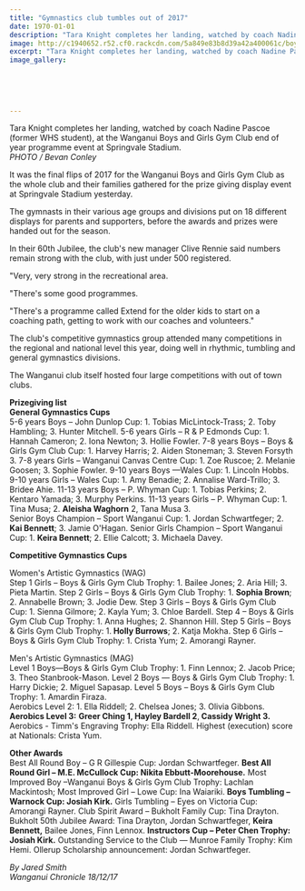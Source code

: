 ```yaml
---
title: "Gymnastics club tumbles out of 2017"
date: 1970-01-01
description: "Tara Knight completes her landing, watched by coach Nadine Pascoe (former WHS student), at the Wanganui Boys and Girls Gym Club end of year programme event at Springvale Stadium..."
image: http://c1940652.r52.cf0.rackcdn.com/5a849e83b8d39a42a400061c/boys--girls-gym-nadine-pascoe-ex.jpg
excerpt: "Tara Knight completes her landing, watched by coach Nadine Pascoe (former WHS student), at the Wanganui Boys and Girls Gym Club end of year programme event at Springvale Stadium."
image_gallery:
    
    
    
    
    
---
```


<p><span>Tara Knight completes her landing, watched by coach Nadine Pascoe (former WHS student), at the Wanganui Boys and Girls Gym Club end of year programme event at Springvale Stadium.<br /><em>PHOTO / Bevan Conley</em></span></p>
<p class="element element-paragraph">It was the final flips of 2017 for the Wanganui Boys and Girls Gym Club as the whole club and their families gathered for the prize giving display event at Springvale Stadium yesterday.</p>
<p class="element element-paragraph">The gymnasts in their various age groups and divisions put on 18 different displays for parents and supporters, before the awards and prizes were handed out for the season.</p>
<p class="element element-paragraph">In their 60th Jubilee, the club's new manager Clive Rennie said numbers remain strong with the club, with just under 500 registered.</p>
<p class="element element-paragraph">"Very, very strong in the recreational area.</p>
<p class="element element-paragraph">"There's some good programmes.</p>
<p class="element element-paragraph">"There's a programme called Extend for the older kids to start on a coaching path, getting to work with our coaches and volunteers."</p>
<p class="element element-paragraph">The club's competitive gymnastics group attended many competitions in the regional and national level this year, doing well in rhythmic, tumbling and general gymnastics divisions.</p>
<p class="element element-paragraph">The Wanganui club itself hosted four large competitions with out of town clubs.</p>
<p class="element element-paragraph"><strong>Prizegiving list</strong><br /><strong>General Gymnastics Cups</strong><br />5-6 years Boys &ndash; John Dunlop Cup: 1. Tobias MicLintock-Trass; 2. Toby Hambling; 3. Hunter Mitchell. 5-6 years Girls &ndash; R &amp; P Edmonds Cup: 1. Hannah Cameron; 2. Iona Newton; 3. Hollie Fowler. 7-8 years Boys &ndash; Boys &amp; Girls Gym Club Cup: 1. Harvey Harris; 2. Aiden Stoneman; 3. Steven Forsyth 3. 7-8 years Girls &ndash; Wanganui Canvas Centre Cup: 1. Zoe Ruscoe; 2. Melanie Goosen; 3. Sophie Fowler. 9-10 years Boys &mdash;Wales Cup: 1. Lincoln Hobbs. 9-10 years Girls &ndash; Wales Cup: 1. Amy Benadie; 2. Annalise Ward-Trillo; 3. Bridee Ahie. 11-13 years Boys &ndash; P. Whyman Cup: 1. Tobias Perkins; 2. Kentaro Yamada; 3. Murphy Perkins. 11-13 years Girls &ndash; P. Whyman Cup: 1. Tina Musa; 2. <strong>Aleisha Waghorn</strong> 2, Tana Musa 3.<br />Senior Boys Champion &ndash; Sport Wanganui Cup: 1. Jordan Schwartfeger; 2. <strong>Kai Bennett</strong>; 3. Jamie O'Hagan. Senior Girls Champion &ndash; Sport Wanganui Cup: 1. <strong>Keira Bennett</strong>; 2. Ellie Calcott; 3. Michaela Davey.</p>
<p class="element element-paragraph"><strong>Competitive Gymnastics Cups</strong></p>
<p class="element element-paragraph">Women's Artistic Gymnastics (WAG)<br />Step 1 Girls &ndash; Boys &amp; Girls Gym Club Trophy: 1. Bailee Jones; 2. Aria Hill; 3. Pieta Martin. Step 2 Girls &ndash; Boys &amp; Girls Gym Club Trophy: 1. <strong>Sophia Brown</strong>; 2. Annabelle Brown; 3. Jodie Dew. Step 3 Girls &ndash; Boys &amp; Girls Gym Club Cup: 1. Sienna Gilmore; 2. Kayla Yum; 3. Chloe Bardell. Step 4 &ndash; Boys &amp; Girls Gym Club Cup Trophy: 1. Anna Hughes; 2. Shannon Hill. Step 5 Girls &ndash; Boys &amp; Girls Gym Club Trophy: 1.<strong> Holly Burrows</strong>; 2. Katja Mokha. Step 6 Girls &ndash; Boys &amp; Girls Gym Club Trophy: 1. Crista Yum; 2. Amorangi Rayner.</p>
<p class="element element-paragraph">Men's Artistic Gymnastics (MAG)<br />Level 1 Boys&mdash;Boys &amp; Girls Gym Club Trophy: 1. Finn Lennox; 2. Jacob Price; 3. Theo Stanbrook-Mason. Level 2 Boys &mdash; Boys &amp; Girls Gym Club Trophy: 1. Harry Dickie; 2. Miguel Sapasap. Level 5 Boys &ndash; Boys &amp; Girls Gym Club Trophy: 1. Amardin Firaza.<br />Aerobics Level 2: 1. Ella Riddell; 2. Chelsea Jones; 3. Olivia Gibbons.<br /><strong>Aerobics Level 3:</strong> <strong>Greer Ching 1, Hayley Bardell 2</strong>,<strong> Cassidy Wright 3.&nbsp;</strong><br />Aerobics - Timm's Engraving Trophy: Ella Riddell. Highest (execution) score at Nationals: Crista Yum.</p>
<p class="element element-paragraph"><strong>Other Awards</strong><br />Best All Round Boy &ndash; G R Gillespie Cup: Jordan Schwartfeger. <strong>Best All Round Girl &ndash; M.E. McCullock Cup: Nikita Ebbutt-Moorehouse.</strong> Most Improved Boy &ndash;Wanganui Boys &amp; Girls Gym Club Trophy: Lachlan Mackintosh; Most Improved Girl &ndash; Lowe Cup: Ina Waiariki. <strong>Boys Tumbling &ndash; Warnock Cup: Josiah Kirk.</strong> Girls Tumbling &ndash; Eyes on Victoria Cup: Amorangi Rayner. Club Spirit Award &ndash; Bukholt Family Cup: Tina Drayton. Bukholt 50th Jubilee Award: Tina Drayton, Jordan Schwartfeger, <strong>Keira Bennett,</strong> Bailee Jones, Finn Lennox. <strong>Instructors Cup &ndash; Peter Chen Trophy: Josiah Kirk.</strong> Outstanding Service to the Club &mdash; Munroe Family Trophy: Kim Hemi. Ollerup Scholarship announcement: Jordan Schwartfeger.</p>
<p><span><em><span>By Jared Smith<br />Wanganui Chronicle 18/12/17</span></em></span></p>

